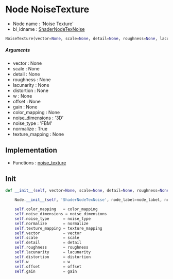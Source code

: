 # Node NoiseTexture

- Node name : 'Noise Texture'
- bl_idname : [ShaderNodeTexNoise](https://docs.blender.org/api/current/bpy.types.ShaderNodeTexNoise.html)


``` python
NoiseTexture(vector=None, scale=None, detail=None, roughness=None, lacunarity=None, distortion=None, w=None, offset=None, gain=None, color_mapping=None, noise_dimensions='3D', noise_type='FBM', normalize=True, texture_mapping=None, node_label=None, node_color=None, **kwargs)
```
##### Arguments

- vector : None
- scale : None
- detail : None
- roughness : None
- lacunarity : None
- distortion : None
- w : None
- offset : None
- gain : None
- color_mapping : None
- noise_dimensions : '3D'
- noise_type : 'FBM'
- normalize : True
- texture_mapping : None

## Implementation

- Functions : [noise_texture](/docs/Shader/ShaderTree.md#noise_texture)

## Init

``` python
def __init__(self, vector=None, scale=None, detail=None, roughness=None, lacunarity=None, distortion=None, w=None, offset=None, gain=None, color_mapping=None, noise_dimensions='3D', noise_type='FBM', normalize=True, texture_mapping=None, node_label=None, node_color=None, **kwargs):

    Node.__init__(self, 'ShaderNodeTexNoise', node_label=node_label, node_color=node_color, **kwargs)

    self.color_mapping   = color_mapping
    self.noise_dimensions = noise_dimensions
    self.noise_type      = noise_type
    self.normalize       = normalize
    self.texture_mapping = texture_mapping
    self.vector          = vector
    self.scale           = scale
    self.detail          = detail
    self.roughness       = roughness
    self.lacunarity      = lacunarity
    self.distortion      = distortion
    self.w               = w
    self.offset          = offset
    self.gain            = gain
```
